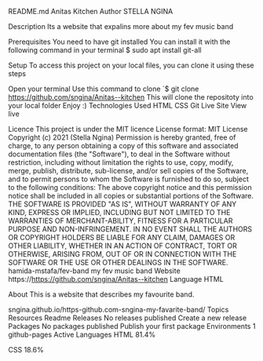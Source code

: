 README.md
Anitas Kitchen
Author
STELLA NGINA

Description
Its a website that expalins more about my fev music band

Prerequisites
You need to have git installed You can install it with the following command in your terminal $ sudo apt install git-all

Setup
To access this project on your local files, you can clone it using these steps

Open your terminal
Use this command to clone `$ git clone https://github.com/sngina/Anitas--kitchen
This will clone the repositoty into your local folder
Enjoy :)
Technologies Used
HTML
CSS
Git
Live Site
View live

Licence
This project is under the MIT licence License format: MIT License Copyright (c) 2021 (Stella Ngina) Permission is hereby granted, free of charge, to any person obtaining a copy of this software and associated documentation files (the "Software"), to deal in the Software without restriction, including without limitation the rights to use, copy, modify, merge, publish, distribute, sub-license, and/or sell copies of the Software, and to permit persons to whom the Software is furnished to do so, subject to the following conditions: The above copyright notice and this permission notice shall be included in all copies or substantial portions of the Software. THE SOFTWARE IS PROVIDED "AS IS", WITHOUT WARRANTY OF ANY KIND, EXPRESS OR IMPLIED, INCLUDING BUT NOT LIMITED TO THE WARRANTIES OF MERCHANT-ABILITY, FITNESS FOR A PARTICULAR PURPOSE AND NON-INFRINGEMENT. IN NO EVENT SHALL THE AUTHORS OR COPYRIGHT HOLDERS BE LIABLE FOR ANY CLAIM, DAMAGES OR OTHER LIABILITY, WHETHER IN AN ACTION OF CONTRACT, TORT OR OTHERWISE, ARISING FROM, OUT OF OR IN CONNECTION WITH THE SOFTWARE OR THE USE OR OTHER DEALINGS IN THE SOFTWARE. hamida-mstafa/fev-band my fev music band Website https://https://github.com/sngina/Anitas--kitchen Language HTML

About
This is a website that describes my favourite band.

sngina.github.io/https-github.com-sngina-my-favarite-band/
Topics
Resources
 Readme
Releases
No releases published
Create a new release
Packages
No packages published
Publish your first package
Environments 1
 github-pages Active
Languages
HTML
81.4%
 
CSS
18.6%
